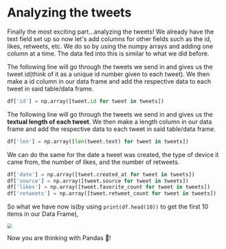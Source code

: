 # Analyzing the tweets

Finally the most exciting part...analyzing the tweets! We already have the text field set up so now let's add columns for other fields such as the id, likes, retweets, etc. We do so by using the numpy arrays and adding one column at a time. The data fed into this is similar to what we did before.

The following line will go through the tweets we send in and gives us the tweet id(think of it as a unique id number given to each tweet). We then make a id column in our data frame and add the respective data to each tweet in said table/data frame.

```python
df['id'] = np.array([tweet.id for tweet in tweets])
```

The following line will go through the tweets we send in and gives us the **textual length of each tweet**. We then make a length column in our data frame and add the respective data to each tweet in said table/data frame.

```python
df['len'] = np.array([len(tweet.text) for tweet in tweets])
```

We can do the same for the date a tweet was created, the type of device it came from, the number of likes, and the number of retweets.

```python
df['date'] = np.array([tweet.created_at for tweet in tweets])
df['source'] = np.array([tweet.source for tweet in tweets])
df['likes'] = np.array([tweet.favorite_count for tweet in tweets])
df['retweets'] = np.array([tweet.retweet_count for tweet in tweets])
```

So what we have now is(by using `print(df.head(10))` to get the first 10 items in our Data Frame),

<img src="https://i.postimg.cc/bJz9YXsF/Annotation-2020-01-09-221346.png" style="zoom:67%;" >

Now you are thinking with Pandas 🐼!